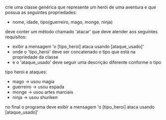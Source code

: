 crie uma classe genérica que represente um herói de uma aventura e que possua as seguintes propriedades:
- nome, idade, tipo(guerreiro, mago, monge, ninja)

deve conter um método chamado 'atacar' que deve atender aos seguintes requisitos:
- exibir a mensagem 'o [tipo_heroi] ataca usando [ataque_usado]'
- onde o 'tipo_heroi' deve ser concatenado o tipo que está na propriedade da classe
- e o 'ataque_usado' deve seguir uma descrição diferente conforme o tipo

tipo heroi e ataques:
- mago -> usou magia
- guerreiro -> usou espada
- monge -> usou artes marciais
- ninja -> usou shuriken

no final o programa deve exibir a mensagem 'o [tipo_heroi] ataca usando [ataque_usado]'
